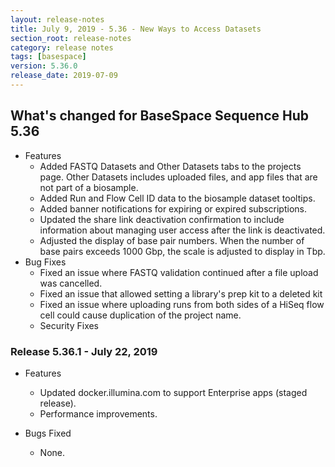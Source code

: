 ```yaml
---
layout: release-notes
title: July 9, 2019 - 5.36 - New Ways to Access Datasets
section_root: release-notes
category: release notes
tags: [basespace]
version: 5.36.0
release_date: 2019-07-09
---
```


## What's changed for BaseSpace Sequence Hub 5.36
- Features
  -	Added FASTQ Datasets and Other Datasets tabs to the projects page. Other Datasets includes uploaded files, and app files that are not part of a biosample.
  -	Added Run and Flow Cell ID data to the biosample dataset tooltips.
  -	Added banner notifications for expiring or expired subscriptions. 
  -	Updated the share link deactivation confirmation to include information about managing user access after the link is deactivated. 
  -	Adjusted the display of base pair numbers. When the number of base pairs exceeds 1000 Gbp, the scale is adjusted to display in Tbp.
- Bug Fixes
  -	Fixed an issue where FASTQ validation continued after a file upload was cancelled. 
  -	Fixed an issue that allowed setting a library's prep kit to a deleted kit
  -	Fixed an issue where uploading runs from both sides of a HiSeq flow cell could cause duplication of the project name. 
  -	Security Fixes

 ### Release 5.36.1 - July 22, 2019
- Features
  - Updated docker.illumina.com to support Enterprise apps (staged release).
  - Performance improvements.

- Bugs Fixed
  - None.


